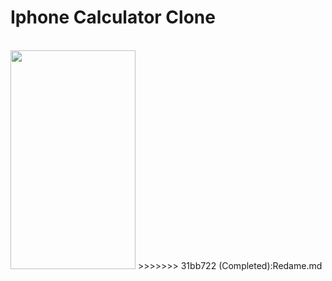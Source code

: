 # Iphone Calculator Clone


<br>
<img src="https://www.linkpicture.com/q/Screenshot-2023-03-02-190502.png" width="200px" height="350px">
>>>>>>> 31bb722 (Completed):Redame.md
